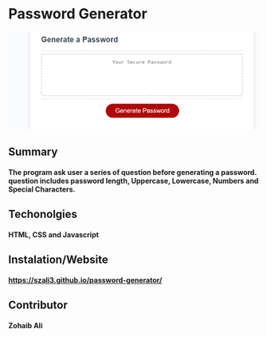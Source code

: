 # Password Generator

![Screenshot](passwordGeneratorScreenShoot.PNG)

## Summary
#### The program ask user a series of question before generating a password. question includes password length, Uppercase, Lowercase, Numbers and Special Characters.

## Techonolgies
#### HTML, CSS and Javascript

## Instalation/Website
#### https://szali3.github.io/password-generator/

## Contributor
#### Zohaib Ali
